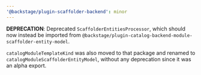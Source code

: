 ```yaml
---
'@backstage/plugin-scaffolder-backend': minor
---
```


**DEPRECATION**: Deprecated `ScaffolderEntitiesProcessor`, which should now instead be imported from `@backstage/plugin-catalog-backend-module-scaffolder-entity-model`.

`catalogModuleTemplateKind` was also moved to that package and renamed to `catalogModuleScaffolderEntityModel`, without any deprecation since it was an alpha export.
